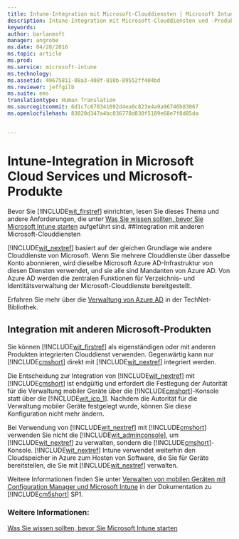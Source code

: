 ```yaml
---
title: Intune-Integration mit Microsoft-Clouddiensten | Microsoft Intune
description: Intune-Integration mit Microsoft-Clouddiensten und -Produkten sowie mit anderen Microsoft-Produkten
keywords: 
author: barlanmsft
manager: angrobe
ms.date: 04/28/2016
ms.topic: article
ms.prod: 
ms.service: microsoft-intune
ms.technology: 
ms.assetid: 49675811-08a3-408f-810b-89552ff404bd
ms.reviewer: jeffgilb
ms.suite: ems
translationtype: Human Translation
ms.sourcegitcommit: 6d1c7c670341692d4ea0c823e4a9a96746b83067
ms.openlocfilehash: 83020d347a4bc036778d830f5189e68e7f8d85da


---
```


# Intune-Integration in Microsoft Cloud Services und Microsoft-Produkte

Bevor Sie [!INCLUDE[wit_firstref](../includes/wit_firstref_md.md)] einrichten, lesen Sie dieses Thema und andere Anforderungen, die unter [ Was Sie wissen sollten, bevor Sie Microsoft Intune starten](what-to-know-before-you-start-microsoft-intune.md) aufgeführt sind.
##Integration mit anderen Microsoft-Clouddiensten


[!INCLUDE[wit_nextref](../includes/wit_nextref_md.md)] basiert auf der gleichen Grundlage wie andere Clouddienste von Microsoft. Wenn Sie mehrere Clouddienste über dasselbe Konto abonnieren, wird dieselbe Microsoft Azure AD-Infrastruktur von diesen Diensten verwendet, und sie alle sind Mandanten von Azure AD. Von Azure AD werden die zentralen Funktionen für Verzeichnis- und Identitätsverwaltung der Microsoft-Clouddienste bereitgestellt.

Erfahren Sie mehr über die [Verwaltung von Azure AD](http://technet.microsoft.com/library/hh967611.aspx) in der TechNet-Bibliothek.

## Integration mit anderen Microsoft-Produkten
Sie können [!INCLUDE[wit_firstref](../includes/wit_firstref_md.md)] als eigenständigen oder mit anderen Produkten integrierten Clouddienst verwenden. Gegenwärtig kann nur [!INCLUDE[cmshort](../includes/cmshort_md.md)] direkt mit [!INCLUDE[wit_nextref](../includes/wit_nextref_md.md)] integriert werden.

Die Entscheidung zur Integration von [!INCLUDE[wit_nextref](../includes/wit_nextref_md.md)] mit [!INCLUDE[cmshort](../includes/cmshort_md.md)] ist endgültig und erfordert die Festlegung der Autorität für die Verwaltung mobiler Geräte über die [!INCLUDE[cmshort](../includes/cmshort_md.md)]-Konsole statt über die [!INCLUDE[wit_icp_1](../includes/wit_icp_1_md.md)]. Nachdem die Autorität für die Verwaltung mobiler Geräte festgelegt wurde, können Sie diese Konfiguration nicht mehr ändern.

Bei Verwendung von [!INCLUDE[wit_nextref](../includes/wit_nextref_md.md)] mit [!INCLUDE[cmshort](../includes/cmshort_md.md)] verwenden Sie nicht die [!INCLUDE[wit_adminconsole](../includes/wit_adminconsole_md.md)], um [!INCLUDE[wit_nextref](../includes/wit_nextref_md.md)] zu verwalten, sondern die [!INCLUDE[cmshort](../includes/cmshort_md.md)]-Konsole. [!INCLUDE[wit_nextref](../includes/wit_nextref_md.md)] Intune verwendet weiterhin den Cloudspeicher in Azure zum Hosten von Software, die Sie für Geräte bereitstellen, die Sie mit [!INCLUDE[wit_nextref](../includes/wit_nextref_md.md)] verwalten.

Weitere Informationen finden Sie unter [Verwalten von mobilen Geräten mit Configuration Manager und Microsoft Intune](http://msdn.microsoft.com/library/2c6bd0e5-d436-41c8-bf38-30152d76be10) in der Dokumentation zu [!INCLUDE[cm5short](../includes/cm5short_md.md)] SP1.

### Weitere Informationen:
[Was Sie wissen sollten, bevor Sie Microsoft Intune starten](what-to-know-before-you-start-microsoft-intune.md)



<!--HONumber=Aug16_HO4-->


